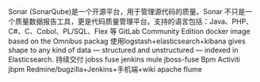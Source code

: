 Sonar (SonarQube)是一个开源平台，用于管理源代码的质量。Sonar 不只是一个质量数据报告工具，更是代码质量管理平台。支持的语言包括：Java、PHP、C#、C、Cobol、PL/SQL、Flex 等
GitLab Community Edition docker image based on the Omnibus packag
使用logstash+elasticsearch+kibana gives shape to any kind of data — structured and unstructured — indexed in Elasticsearch.
持续交付
jobss fuse
jenkins
mule  jboss-fuse
Bpm  Activiti  jbpm
Redmine/bugzilla+Jenkins+手机端+wiki
apache flume
